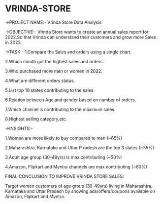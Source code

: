 # VRINDA-STORE
->PROJECT NAME:- Vrinda Store Data Analysis

->OBJECTIVE:- Vrinda Store wants to create an annual sales report for 2022.So that Vrinda can understand their customers and grow more Sales in 2023.

->TASK:-
1.Compare the Sales and orders using a single chart.

2.Which month got the highest sales and orders.

3.Who purchased more men or women in 2022.

4.What are different orders status.

5.List top 10 states contributing to the sales.

6.Relation between Age and gender based on number of orders.

7.Which channel is contributing to the maximum sales.

8.Highest selling category,etc.

->INSIGHTS:-

1.Women are more likely to buy compared to men (~65%)

2.Maharashtra, Karnataka and Uttar P radesh are the top 3 states (~35%)

3.Adult age group (30-49yrs) is max contributing (~50%)

4.Amazon, Flipkart and Myntra channels are max contributing (~80%)

FINAL CONCLUSION TO IMPROVE VRINDA STORE SALES:

Target women customers of age group (30-49yrs) living in Maharashtra, Karnataka and Uttar Pradesh by showing ads/offers/coupons available on Amazon, Flipkart and Myntra.

